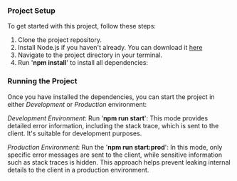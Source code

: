 ### Project Setup
To get started with this project, follow these steps:
1. Clone the project repository.
2. Install Node.js if you haven't already. You can download it [here](https://nodejs.org/en)
3. Navigate to the project directory in your terminal.
4. Run '**npm install**' to install all dependencies:

### Running the Project
Once you have installed the dependencies, you can start the project in either *Development* or *Production* environment:

*Development Environment*: Run '**npm run start**':
This mode provides detailed error information, including the stack trace, which is sent to the client. It's suitable for development purposes.

*Production Environment*: Run the '**npm run start:prod**':
In this mode, only specific error messages are sent to the client, while sensitive information such as stack traces is hidden. This approach helps prevent leaking internal details to the client in a production environment.
